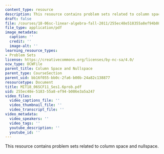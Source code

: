 ```yaml
---
content_type: resource
description: This resource contains problem sets related to column space and nullspace.
draft: false
file: /courses/18-06sc-linear-algebra-fall-2011/255ec48e518355a8ef94b086e3a5a247_MIT18_06SCF11_Ses1.6prob.pdf
file_type: application/pdf
image_metadata:
  caption: ''
  credit: ''
  image-alt: ''
learning_resource_types:
- Problem Sets
license: https://creativecommons.org/licenses/by-nc-sa/4.0/
ocw_type: OCWFile
parent_title: Column Space and Nullspace
parent_type: CourseSection
parent_uid: bb16f055-bb0c-2fa6-b00b-24a82c138877
resourcetype: Document
title: MIT18_06SCF11_Ses1.6prob.pdf
uid: 255ec48e-5183-55a8-ef94-b086e3a5a247
video_files:
  video_captions_file: ''
  video_thumbnail_file: ''
  video_transcript_file: ''
video_metadata:
  video_speakers: ''
  video_tags: ''
  youtube_description: ''
  youtube_id: ''
---
```

This resource contains problem sets related to column space and nullspace.